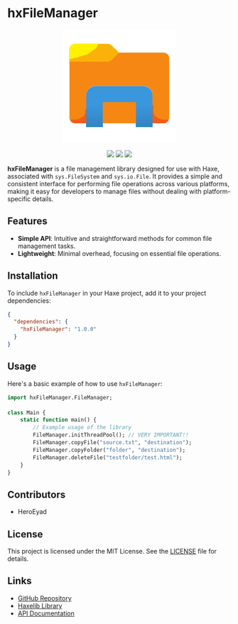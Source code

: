 # hxFileManager

<p align="center">
  <img src="hxfilemanagerlogo.png" width="256" />
</p>

<p align="center">
  <img src="https://img.shields.io/github/repo-size/HeroEyad/hxFileManager" />
  <img src="https://badgen.net/github/stars/HeroEyad/hxFileManager" />
  <img src="https://badgen.net/badge/license/MIT/green" />
</p>

**hxFileManager** is a file management library designed for use with Haxe, associated with `sys.FileSystem` and `sys.io.File`. It provides a simple and consistent interface for performing file operations across various platforms, making it easy for developers to manage files without dealing with platform-specific details.

## Features

- **Simple API**: Intuitive and straightforward methods for common file management tasks.
- **Lightweight**: Minimal overhead, focusing on essential file operations.

## Installation

To include `hxFileManager` in your Haxe project, add it to your project dependencies:

```json
{
  "dependencies": {
    "hxFileManager": "1.0.0"
  }
}
````

## Usage

Here's a basic example of how to use `hxFileManager`:

```haxe
import hxFileManager.FileManager;

class Main {
    static function main() {
        // Example usage of the library
        FileManager.initThreadPool(); // VERY IMPORTANT!!
        FileManager.copyFile("source.txt", "destination");
        FileManager.copyFolder("folder", "destination");
        FileManager.deleteFile("testfolder/test.html");
    }
}
```

## Contributors

* HeroEyad

## License

This project is licensed under the MIT License. See the [LICENSE](LICENSE) file for details.

## Links

* [GitHub Repository](https://github.com/HeroEyad/hxFileManager)
* [Haxelib Library](https://lib.haxe.org/p/hxFileManager/)
* [API Documentation](https://www.heroeyad.xyz/hxFileManagerAPI/)

```